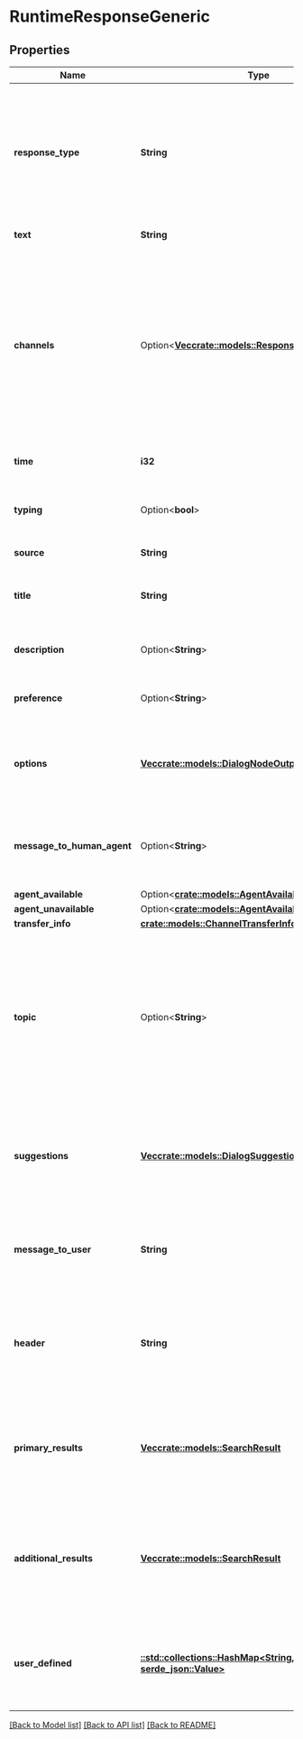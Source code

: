 # RuntimeResponseGeneric

## Properties

Name | Type | Description | Notes
------------ | ------------- | ------------- | -------------
**response_type** | **String** | The type of response returned by the dialog node. The specified response type must be supported by the client application or channel. | 
**text** | **String** | The text of the response. | 
**channels** | Option<[**Vec<crate::models::ResponseGenericChannel>**](ResponseGenericChannel.md)> | An array of objects specifying channels for which the response is intended. If **channels** is present, the response is intended for a built-in integration and should not be handled by an API client. | [optional]
**time** | **i32** | How long to pause, in milliseconds. | 
**typing** | Option<**bool**> | Whether to send a \"user is typing\" event during the pause. | [optional]
**source** | **String** | The URL of the image. | 
**title** | **String** | The title or introductory text to show before the response. | 
**description** | Option<**String**> | The description to show with the the response. | [optional]
**preference** | Option<**String**> | The preferred type of control to display. | [optional]
**options** | [**Vec<crate::models::DialogNodeOutputOptionsElement>**](DialogNodeOutputOptionsElement.md) | An array of objects describing the options from which the user can choose. | 
**message_to_human_agent** | Option<**String**> | A message to be sent to the human agent who will be taking over the conversation. | [optional]
**agent_available** | Option<[**crate::models::AgentAvailabilityMessage**](AgentAvailabilityMessage.md)> |  | [optional]
**agent_unavailable** | Option<[**crate::models::AgentAvailabilityMessage**](AgentAvailabilityMessage.md)> |  | [optional]
**transfer_info** | [**crate::models::ChannelTransferInfo**](ChannelTransferInfo.md) |  | 
**topic** | Option<**String**> | A label identifying the topic of the conversation, derived from the **title** property of the relevant node or the **topic** property of the dialog node response. | [optional]
**suggestions** | [**Vec<crate::models::DialogSuggestion>**](DialogSuggestion.md) | An array of objects describing the possible matching dialog nodes from which the user can choose. | 
**message_to_user** | **String** | The message to display to the user when initiating a channel transfer. | 
**header** | **String** | The title or introductory text to show before the response. This text is defined in the search skill configuration. | 
**primary_results** | [**Vec<crate::models::SearchResult>**](SearchResult.md) | An array of objects that contains the search results to be displayed in the initial response to the user. | 
**additional_results** | [**Vec<crate::models::SearchResult>**](SearchResult.md) | An array of objects that contains additional search results that can be displayed to the user upon request. | 
**user_defined** | [**::std::collections::HashMap<String, serde_json::Value>**](serde_json::Value.md) | An object containing any properties for the user-defined response type. | 

[[Back to Model list]](../README.md#documentation-for-models) [[Back to API list]](../README.md#documentation-for-api-endpoints) [[Back to README]](../README.md)


